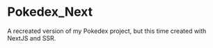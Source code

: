 # Pokedex_Next
A recreated version of my Pokedex project, but this time created with NextJS and SSR.
